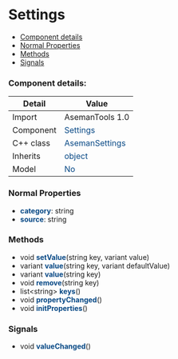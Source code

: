 # Settings

 * [Component details](#component-details)
 * [Normal Properties](#normal-properties)
 * [Methods](#methods)
 * [Signals](#signals)


### Component details:

|Detail|Value|
|------|-----|
|Import|AsemanTools 1.0|
|Component|<font color='#074885'>Settings</font>|
|C++ class|<font color='#074885'>AsemanSettings</font>|
|Inherits|<font color='#074885'>object</font>|
|Model|<font color='#074885'>No</font>|


### Normal Properties

* <font color='#074885'><b>category</b></font>: string
* <font color='#074885'><b>source</b></font>: string


### Methods

 * void <font color='#074885'><b>setValue</b></font>(string key, variant value)
 * variant <font color='#074885'><b>value</b></font>(string key, variant defaultValue)
 * variant <font color='#074885'><b>value</b></font>(string key)
 * void <font color='#074885'><b>remove</b></font>(string key)
 * list&lt;string&gt; <font color='#074885'><b>keys</b></font>()
 * void <font color='#074885'><b>propertyChanged</b></font>()
 * void <font color='#074885'><b>initProperties</b></font>()


### Signals

 * void <font color='#074885'><b>valueChanged</b></font>()


